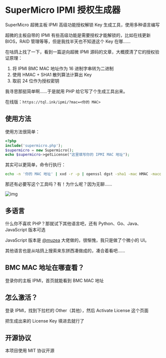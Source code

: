 # SuperMicro IPMI 授权生成器
SuperMicro 超微主板 IPMI 高级功能授权解锁 Key 生成工具，使用多种语言编写

超微的主板自带的 IPMI 有些高级功能是需要授权才能解锁的，比如在线更新 BIOS，RAID 管理等等，但是我找半天也不知道这个 Key 在哪……

在咕鸽上找了一下，看到一篇逆向超微 IPMI 源码的文章，大概摸清了它的授权验证原理：

1. 将 IPMI BMC MAC 地址作为 16 进制字串转为二进制
2. 使用 HMAC + SHA1 散列算法计算出 Key
3. 取前 24 位作为授权密钥

我寻思那挺简单啊……于是就用 PHP 给它写了个生成工具出来。

在线版：`https://tql.ink/ipmi/?mac=<你的 MAC>`

## 使用方法

使用方法很简单：

```php
<?php
include('supermicro.php');
$supermicro = new Supermicro();
echo $supermicro->getLicense("这里填写你的 IPMI MAC 地址");
```

其实可以更简单，命令行执行：

```bash
echo -n '你的 MAC 地址' | xxd -r -p | openssl dgst -sha1 -mac HMAC -macopt hexkey:8544E3B47ECA58F9583043F8 | awk '{print $2}' | cut -c 1-24
```

那还有必要写这个工具吗？有！为什么呢？因为无聊……

![img](https://i.imgur.com/IjI8nY5.gif)

## 多语言

什么你不喜欢 PHP？那就试下其他语言吧，还有 Python、Go、Java、JavaScript 版本可选

JavaScript 版本是 [@muzea](https://github.com/muzea) 大佬做的，很惭愧，我只是做了个微小的 UI。

其他语言也是从咕鸽上搜索来东拼西凑做成的，凑合着看吧……

## BMC MAC 地址在哪查看？

登录你的主板 IPMI，首页就能看到 BMC MAC 地址

## 怎么激活？

登录 IPMI，找到下拉栏的 Other（其他），然后 Activate License 这个页面

把生成出来的 License Key 填进去就行了

## 开源协议

本项目使用 MIT 协议开源
